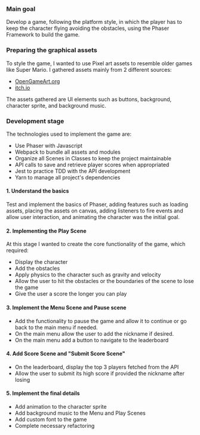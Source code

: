 ### Main goal

Develop a game, following the platform style, in which the player has to keep the character flying avoiding the obstacles, using the Phaser Framework to build the game.

### Preparing the graphical assets

To style the game, I wanted to use Pixel art assets to resemble older games like Super Mario.
I gathered assets mainly from 2 different sources:

- [OpenGameArt.org](https://opengameart.org/)
- [itch.io](https://itch.io/game-assets/free)

The assets gathered are UI elements such as buttons, background, character sprite, and background music.

### Development stage

The technologies used to implement the game are:

- Use Phaser with Javascript
- Webpack to bundle all assets and modules
- Organize all Scenes in Classes to keep the project maintainable
- API calls to save and retrieve player scores when appropriated
- Jest to practice TDD with the API development
- Yarn to manage all project's dependencies

#### 1. Understand the basics

Test and implement the basics of Phaser, adding features such as loading assets, placing the assets on canvas, adding listeners to fire events and allow user interaction, and animating the character was the initial goal.

#### 2. Implementing the Play Scene

At this stage I wanted to create the core functionality of the game, which required:
- Display the character
- Add the obstacles
- Apply physics to the character such as gravity and velocity
- Allow the user to hit the obstacles or the boundaries of the scene to lose the game
- Give the user a score the longer you can play


#### 3. Implement the Menu Scene and Pause scene

- Add the functionality to pause the game and allow it to continue or go back to the main menu if needed.
- On the main menu allow the user to add the nickname if desired. 
- On the main menu add a button to navigate to the leaderboard

#### 4. Add Score Scene and "Submit Score Scene"

- On the leaderboard, display the top 3 players fetched from the API
- Allow the user to submit its high score if provided the nickname after losing

#### 5. Implement the final details

- Add animation to the character sprite
- Add background music to the Menu and Play Scenes
- Add custom font to the game
- Complete necessary refactoring
